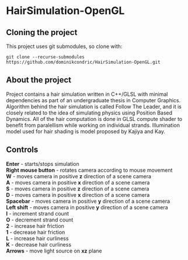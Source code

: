 # HairSimulation-OpenGL
## Cloning the project
This project uses git submodules, so clone with:  
```
git clone --recurse-submodules https://github.com/dominikcondric/HairSimulation-OpenGL.git
```

## About the project
Project contains a hair simulation written in C++/GLSL with minimal dependencies as part of an undergraduate thesis in Computer Graphics. Algorithm behind the hair simulation is called Follow The Leader, and it is closely related to the idea of simulating physics using Position Based Dynamics. All of the hair computation is done in GLSL compute shader to benefit from paralellism while working on individual strands. Illumination model used for hair shading is model proposed by Kajiya and Kay.

## Controls
**Enter** - starts/stops simulation  
**Right mouse button** - rotates camera according to mouse movement  
**W** - moves camera in positive **z** direction of a scene camera  
**A** - moves camera in positive **x** direction of a scene camera   
**S** - moves camera in positive **z** direction of a scene camera   
**D** - moves camera in positive **x** direction of a scene camera   
**Spacebar** - moves camera in positive **y** direction of a scene camera   
**Left shift** - moves camera in positive **y** direction of a scene camera  
**I** - increment strand count  
**O** - decrement strand count  
**2** - increase hair friction  
**1** - decrease hair friction  
**L** - increase hair curliness  
**K** - decrease hair curliness  
**Arrows** - move light source on **xz** plane
